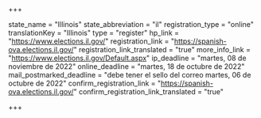 +++

state_name = "Illinois"
state_abbreviation = "il"
registration_type = "online"
translationKey = "Illinois"
type = "register"
hp_link = "https://www.elections.il.gov/"
registration_link = "https://spanish-ova.elections.il.gov/"
registration_link_translated = "true"
more_info_link = "https://www.elections.il.gov/Default.aspx"
ip_deadline = "martes, 08 de noviembre de 2022"
online_deadline = "martes, 18 de octubre de 2022"
mail_postmarked_deadline = "debe tener el sello del correo martes, 06 de octubre de 2022"
confirm_registration_link = "https://spanish-ova.elections.il.gov/"
confirm_registration_link_translated = "true"

+++